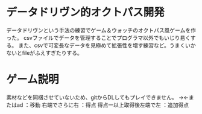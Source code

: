 # データドリヴン的オクトパス開発
データドリヴンという手法の練習でゲーム＆ウォッチのオクトパス風ゲームを作った。
csvファイルでデータを管理することでプログラマ以外でもいじり易くする。
また、csvで可変長なデータを見極めて拡張性を増す練習など。うまくいかないとfileがふえすぎたりする。

# ゲーム説明
素材などを同梱させていないため、gitからDLしてもプレイできません。
→←またはad  ：移動
右端でさらに右  ：得点
得点一以上取得後左端で左  ：追加得点